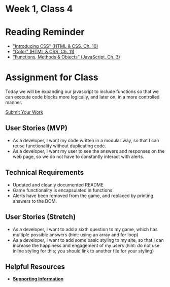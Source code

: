 # Week 1, Class 4

# Reading Reminder
* ["Introducing CSS" (HTML & CSS, Ch. 10)](https://canvas.instructure.com/courses/1274842/modules/items/15743570)
* ["Color" (HTML & CSS, Ch. 11)](https://canvas.instructure.com/courses/1274842/modules/items/15743571)
* [“Functions, Methods & Objects” (JavaScript, Ch. 3)](https://canvas.instructure.com/courses/1274842/modules/items/15743572)

# Assignment for Class
Today we will be expanding our javascript to include functions so that we can execute code blocks more logically, and later on, in a more controlled manner.

[Submit Your Work](https://canvas.instructure.com/courses/1274842/modules/items/15743573)

## User Stories (MVP)
 - As a developer, I want my code written in a modular way, so that I can reuse functionality without duplicating code.
 - As a developer, I want my user to see the answers and responses on the web page, so we do not have to constantly interact with alerts.

## Technical Requirements
 - Updated and cleanly documented README
 - Game functionality is encapsulated in functions
 - Alerts have been removed from the game, and replaced by printing answers to the DOM.

## User Stories (Stretch)
- As a developer, I want to add a sixth question to my game, which has multiple possible answers (hint: using an array and for loop)
- As a developer, I want to add some basic styling to my site, so that I can increase the happiness and engagement of my users (hint: do not use inline styling for this; you should link to another file for your styling)

## Helpful Resources
- [**Supporting Information**](support.md)
